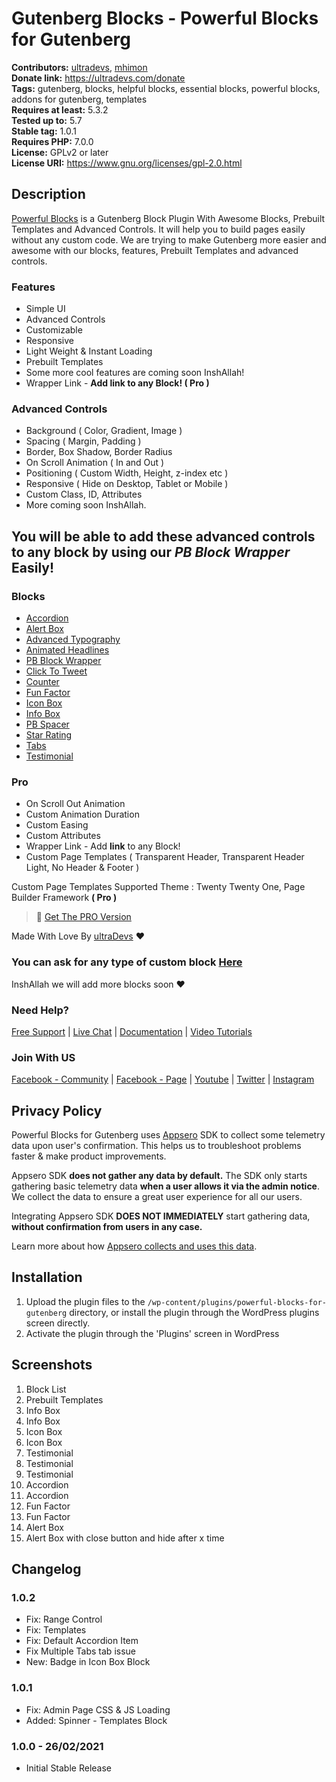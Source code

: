 # Gutenberg Blocks - Powerful Blocks for Gutenberg #
**Contributors:** [ultradevs](https://profiles.wordpress.org/ultradevs), [mhimon](https://profiles.wordpress.org/mhimon)  
**Donate link:** https://ultradevs.com/donate  
**Tags:** gutenberg, blocks, helpful blocks, essential blocks, powerful blocks, addons for gutenberg, templates  
**Requires at least:** 5.3.2  
**Tested up to:**      5.7  
**Stable tag:**        1.0.1  
**Requires PHP:**      7.0.0  
**License:** GPLv2 or later  
**License URI:** https://www.gnu.org/licenses/gpl-2.0.html  

## Description ##

[Powerful Blocks](https://powerfulblocks.com) is a Gutenberg Block Plugin With Awesome Blocks, Prebuilt Templates and Advanced Controls. It will help you to build pages easily without any custom code. We are trying to make Gutenberg more easier and awesome with our blocks, features, Prebuilt Templates and advanced controls.

### Features
* Simple UI
* Advanced Controls
* Customizable
* Responsive
* Light Weight & Instant Loading
* Prebuilt Templates 
* Some more cool features are coming soon InshAllah!
* Wrapper Link - **Add link to any Block! ( Pro )**

### Advanced Controls
* Background ( Color, Gradient, Image )
* Spacing ( Margin, Padding )
* Border, Box Shadow, Border Radius
* On Scroll Animation ( In and Out )
* Positioning ( Custom Width, Height, z-index etc )
* Responsive ( Hide on Desktop, Tablet or Mobile )
* Custom Class, ID, Attributes
* More coming soon InshAllah.

## You will be able to add these advanced controls to any block by using our *PB Block Wrapper* Easily!

### Blocks
* [Accordion](https://powerfulblocks.com/blocks/accordion)
* [Alert Box](https://powerfulblocks.com/blocks/alert-box)
* [Advanced Typography](https://powerfulblocks.com/blocks/advanced-typography)
* [Animated Headlines](https://powerfulblocks.com/blocks/animated-headlines)
* [PB Block Wrapper](https://powerfulblocks.com/blocks/pb-block-wrapper)
* [Click To Tweet](https://powerfulblocks.com/blocks/click-to-tweet)
* [Counter](https://powerfulblocks.com/blocks/counter)
* [Fun Factor](https://powerfulblocks.com/blocks/fun-factor)
* [Icon Box](https://powerfulblocks.com/blocks/icon-box)
* [Info Box](https://powerfulblocks.com/blocks/info-box)
* [PB Spacer](https://powerfulblocks.com/blocks/pb-spacer)
* [Star Rating](https://powerfulblocks.com/blocks/star-rating)
* [Tabs](https://powerfulblocks.com/blocks/tabs)
* [Testimonial](https://powerfulblocks.com/blocks/testimonial)


### Pro
* On Scroll Out Animation
* Custom Animation Duration
* Custom Easing
* Custom Attributes
* Wrapper Link - Add **link** to any Block!
* Custom Page Templates ( Transparent Header, Transparent Header Light, No Header & Footer )

Custom Page Templates Supported Theme : Twenty Twenty One, Page Builder Framework **( Pro )**

> 🚀 [Get The PRO Version](https://powerfulblocks.com/pricing)


Made With Love By [ultraDevs](https://ultradevs.com) ❤️

### You can ask for any type of custom block [Here](https://powerfulblocks.com/custom-block)

InshAllah we will add more blocks soon ❤️

### Need Help?

[Free Support](https://wordpress.org/support/plugin/powerful-blocks/) | [Live Chat](https://web.facebook.com/hello.ultradevs) | [Documentation](https://docs.ultradevs.com/powerful-blocks)  | [Video Tutorials](https://www.youtube.com/playlist?list=PL6-MOhUm73eiSSVHgAVnFFEvs6rO2sZyC)

### Join With US
[Facebook - Community](https://web.facebook.com/groups/powerfulblocks/) | [Facebook - Page](https://web.facebook.com/hello.ultradevs) | [Youtube](https://www.youtube.com/channel/UCc2yL-QGQjscXpPx9Pp7J8w) | [Twitter](https://twitter.com/ultraDevsBD) | [Instagram](https://www.instagram.com/ultradevs/)

## Privacy Policy 
Powerful Blocks for Gutenberg uses [Appsero](https://appsero.com) SDK to collect some telemetry data upon user's confirmation. This helps us to troubleshoot problems faster & make product improvements.

Appsero SDK **does not gather any data by default.** The SDK only starts gathering basic telemetry data **when a user allows it via the admin notice**. We collect the data to ensure a great user experience for all our users. 

Integrating Appsero SDK **DOES NOT IMMEDIATELY** start gathering data, **without confirmation from users in any case.**

Learn more about how [Appsero collects and uses this data](https://appsero.com/privacy-policy/).


## Installation ##

1. Upload the plugin files to the `/wp-content/plugins/powerful-blocks-for-gutenberg` directory, or install the plugin through the WordPress plugins screen directly.
1. Activate the plugin through the 'Plugins' screen in WordPress


## Screenshots ##

1. Block List
2. Prebuilt Templates
3. Info Box
4. Info Box
5. Icon Box
6. Icon Box
7. Testimonial
8. Testimonial
9. Testimonial
10. Accordion
11. Accordion
12. Fun Factor
13. Fun Factor
14. Alert Box
15. Alert Box with close button and hide after x time

## Changelog ##

### 1.0.2 ###
* Fix: Range Control
* Fix: Templates
* Fix: Default Accordion Item
* Fix Multiple Tabs tab issue
* New: Badge in Icon Box Block

### 1.0.1 ###
* Fix: Admin Page CSS & JS Loading
* Added: Spinner - Templates Block

### 1.0.0 - 26/02/2021 ###
* Initial Stable Release
